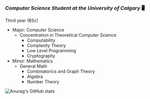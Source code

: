 ### ***Computer Science Student at the University of Calgary*** :desktop_computer:
Third year (BSc)
* Major: Computer Science 
  * Concentration in Theoretical Computer Science
    * Computability
     * Complexity Theory
      * Low Level Programming
      * Cryptography  
* Minor: Mathematics
  * General Math
    * Combinatorics and Graph Theory 
     * Algebra
      * Number Theory 

![Anurag's GitHub stats](https://github-readme-stats.vercel.app/api?username=N0pine&theme=dark&show_icons=true)


